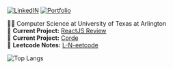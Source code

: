 <!-- https://img.shields.io/static/v1?label=LinkedIN&message=%20&color=blue&logo=linkedin -->
[![LinkedIN](https://img.shields.io/static/v1?label=LinkedIN&message=%20&color=blue&logo=linkedin)](https://www.linkedin.com/in/bishal0922/) 
[![Portfolio](https://img.shields.io/static/v1?label=Portfolio&message=%20&color=green)](https://www.bishalgiri.com/)



👨‍🎓 Computer Science at University of Texas at Arlington  
🚧 **Current Project:** [ReactJS Review](https://github.com/bishal0922/reactjs-review) </br>
🚧 **Current Project:** [Corde](https://github.com/bishal0922/Corde)
</br>
🚧 **Leetcode Notes:** [L-N-eetcode](https://github.com/bishal0922/-l-n-eetcode)


![Top Langs](https://github-readme-stats.vercel.app/api/top-langs/?username=bishal0922&layout=compact)

